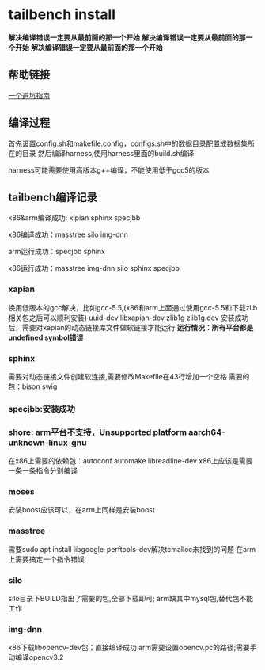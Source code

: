 # tailbench install

**解决编译错误一定要从最前面的那一个开始**
**解决编译错误一定要从最前面的那一个开始**
**解决编译错误一定要从最前面的那一个开始**

## 帮助链接

[一个避坑指南](https://github.com/deltavoid/Tailbench)

## 编译过程

首先设置config.sh和makefile.config，configs.sh中的数据目录配置成数据集所在的目录
然后编译harness,使用harness里面的build.sh编译

harness可能需要使用高版本g++编译，不能使用低于gcc5的版本

## tailbench编译记录

x86&arm编译成功: xipian sphinx specjbb

x86编译成功：masstree silo img-dnn

arm运行成功：specjbb sphinx

x86运行成功：masstree img-dnn silo sphinx specjbb

### xapian

   换用低版本的gcc解决，比如gcc-5.5,(x86和arm上面通过使用gcc-5.5和下载zlib相关包之后可以顺利安装)
   uuid-dev libxapian-dev  zlib1g zlib1g.dev
   安装成功后，需要对xapian的动态链接库文件做软链接才能运行
   **运行情况：所有平台都是undefined symbol错误**

### sphinx

需要对动态链接文件创建软连接,需要修改Makefile在43行增加一个空格
需要的包：bison swig

### specjbb:安装成功


### shore: arm平台不支持，Unsupported platform aarch64-unknown-linux-gnu

在x86上需要的依赖包：autoconf automake libreadline-dev
x86上应该是需要一条一条指令分别编译

### moses

安装boost应该可以，在arm上同样是安装boost

### masstree

需要sudo apt install libgoogle-perftools-dev解决tcmalloc未找到的问题
在arm上需要搞定一个指令错误

### silo

silo目录下BUILD指出了需要的包,全部下载即可; arm缺其中mysql包,替代包不能工作

### img-dnn

x86下载libopencv-dev包；直接编译成功
arm需要设置opencv.pc的路径;需要手动编译opencv3.2
